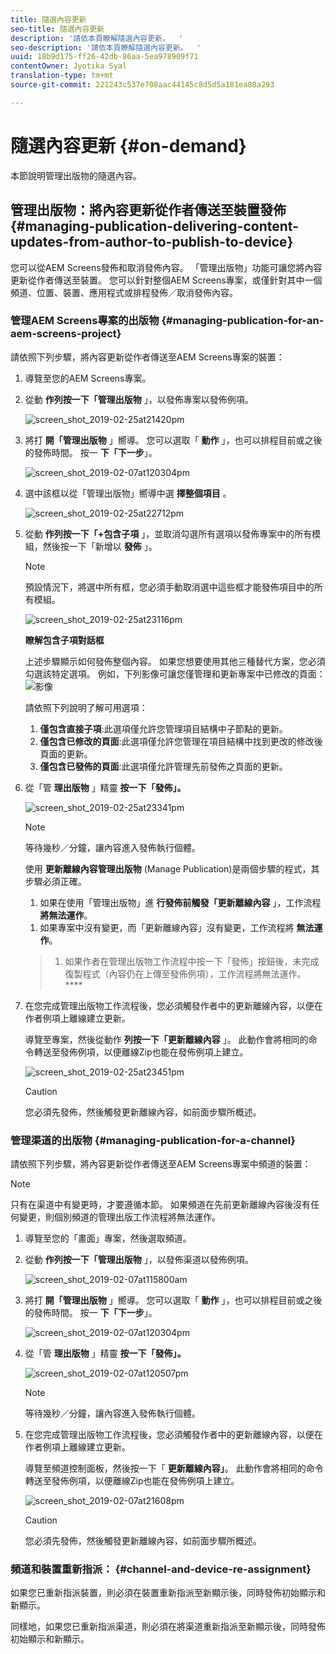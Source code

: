 ```yaml
---
title: 隨選內容更新
seo-title: 隨選內容更新
description: '請依本頁瞭解隨選內容更新。  '
seo-description: '請依本頁瞭解隨選內容更新。  '
uuid: 18b9d175-ff26-42db-86aa-5ea978909f71
contentOwner: Jyotika Syal
translation-type: tm+mt
source-git-commit: 221243c537e708aac44145c8d5d5a181ea80a293

---
```



# 隨選內容更新 {#on-demand}

本節說明管理出版物的隨選內容。

## 管理出版物：將內容更新從作者傳送至裝置發佈 {#managing-publication-delivering-content-updates-from-author-to-publish-to-device}

您可以從AEM Screens發佈和取消發佈內容。 「管理出版物」功能可讓您將內容更新從作者傳送至裝置。 您可以針對整個AEM Screens專案，或僅針對其中一個頻道、位置、裝置、應用程式或排程發佈／取消發佈內容。

### 管理AEM Screens專案的出版物 {#managing-publication-for-an-aem-screens-project}

請依照下列步驟，將內容更新從作者傳送至AEM Screens專案的裝置：

1. 導覽至您的AEM Screens專案。
1. 從動 **作列按一下「管理出版物** 」，以發佈專案以發佈例項。

   ![screen_shot_2019-02-25at21420pm](assets/screen_shot_2019-02-25at21420pm.png)

1. 將打 **開「管理出版物** 」嚮導。 您可以選取「 **動作** 」，也可以排程目前或之後的發佈時間。 按一 **下「下一步**」。

   ![screen_shot_2019-02-07at120304pm](assets/screen_shot_2019-02-07at120304pm.png)

1. 選中該框以從「管理出版物」嚮導中選 **擇整個項目** 。

   ![screen_shot_2019-02-25at22712pm](assets/screen_shot_2019-02-25at22712pm.png)

1. 從動 **作列按一下「+包含子項** 」，並取消勾選所有選項以發佈專案中的所有模組，然後按一下「新增以 **發佈** 」。

   >[!NOTE]
   >
   >預設情況下，將選中所有框，您必須手動取消選中這些框才能發佈項目中的所有模組。

   ![screen_shot_2019-02-25at23116pm](assets/screen_shot_2019-02-25at23116pm.png)

   **瞭解包含子項對話框**

   上述步驟顯示如何發佈整個內容。 如果您想要使用其他三種替代方案，您必須勾選該特定選項。
例如，下列影像可讓您僅管理和更新專案中已修改的頁面：
   ![影像](assets/author-publish-manage.png)

   請依照下列說明了解可用選項：

   1. **僅包含直接子項**:此選項僅允許您管理項目結構中子節點的更新。
   1. **僅包含已修改的頁面**:此選項僅允許您管理在項目結構中找到更改的修改後頁面的更新。
   1. **僅包含已發佈的頁面**:此選項僅允許管理先前發佈之頁面的更新。


1. 從「管 **理出版物** 」精靈 **按一下「發佈」。**

   ![screen_shot_2019-02-25at23341pm](assets/screen_shot_2019-02-25at23341pm.png)

   >[!NOTE]
   >
   >等待幾秒／分鐘，讓內容進入發佈執行個體。
   >
   >
   >使用 **更新離線內容管理出版物** (Manage Publication)是兩個步驟的程式，其步驟必須正確。
   >
   >
   >
   >    1. 如果在使用「管理出版物」進 **行發佈前觸發「更新離線內容** 」，工作流程 **將無法運作**。
      >
      >    
   1. 如果專案中沒有變更，而「更新離線內容」沒有變更，工作流程將 **無法運作**。
   >    1. 如果作者在管理出版物工作流程中按一下「發佈」按鈕後，未完成復製程式（內容仍在上傳至發佈例項），工作流程將無法運作。 ****


1. 在您完成管理出版物工作流程後，您必須觸發作者中的更新離線內容，以便在作者例項上離線建立更新。

   導覽至專案，然後從動作 **列按一下「更新離線內容** 」。 此動作會將相同的命令轉送至發佈例項，以便離線Zip也能在發佈例項上建立。

   ![screen_shot_2019-02-25at23451pm](assets/screen_shot_2019-02-25at23451pm.png)

   >[!CAUTION]
   >
   >您必須先發佈，然後觸發更新離線內容，如前面步驟所概述。

### 管理渠道的出版物 {#managing-publication-for-a-channel}

請依照下列步驟，將內容更新從作者傳送至AEM Screens專案中頻道的裝置：

>[!NOTE]
>
>只有在渠道中有變更時，才要遵循本節。 如果頻道在先前更新離線內容後沒有任何變更，則個別頻道的管理出版工作流程將無法運作。

1. 導覽至您的「畫面」專案，然後選取頻道。
1. 從動 **作列按一下「管理出版物** 」，以發佈渠道以發佈例項。

   ![screen_shot_2019-02-07at115800am](assets/screen_shot_2019-02-07at115800am.png)

1. 將打 **開「管理出版物** 」嚮導。 您可以選取「 **動作** 」，也可以排程目前或之後的發佈時間。 按一 **下「下一步**」。

   ![screen_shot_2019-02-07at120304pm](assets/screen_shot_2019-02-07at120304pm.png)

1. 從「管 **理出版物** 」精靈 **按一下「發佈」。**

   ![screen_shot_2019-02-07at120507pm](assets/screen_shot_2019-02-07at120507pm.png)

   >[!NOTE]
   >
   >等待幾秒／分鐘，讓內容進入發佈執行個體。

1. 在您完成管理出版物工作流程後，您必須觸發作者中的更新離線內容，以便在作者例項上離線建立更新。

   導覽至頻道控制面板，然後按一下「 **更新離線內容」**。 此動作會將相同的命令轉送至發佈例項，以便離線Zip也能在發佈例項上建立。

   ![screen_shot_2019-02-07at21608pm](assets/screen_shot_2019-02-07at21608pm.png)

   >[!CAUTION]
   >
   >您必須先發佈，然後觸發更新離線內容，如前面步驟所概述。

### 頻道和裝置重新指派： {#channel-and-device-re-assignment}

如果您已重新指派裝置，則必須在裝置重新指派至新顯示後，同時發佈初始顯示和新顯示。

同樣地，如果您已重新指派渠道，則必須在將渠道重新指派至新顯示後，同時發佈初始顯示和新顯示。